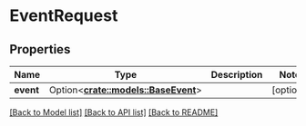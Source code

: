 # EventRequest

## Properties

Name | Type | Description | Notes
------------ | ------------- | ------------- | -------------
**event** | Option<[**crate::models::BaseEvent**](BaseEvent.md)> |  | [optional]

[[Back to Model list]](../README.md#documentation-for-models) [[Back to API list]](../README.md#documentation-for-api-endpoints) [[Back to README]](../README.md)


